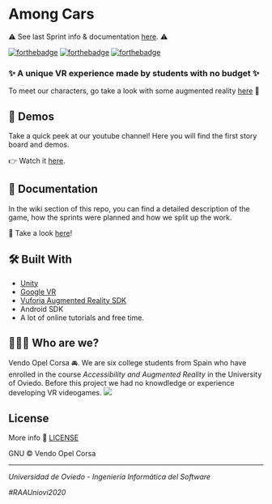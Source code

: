 # Among Cars

⚠️ See last Sprint info & documentation <a href="https://github.com/VendoOpelCorsa/AmongCars/wiki/Sprint-3---Game-Prototype">here</a>. ⚠️

[![forthebadge](http://forthebadge.com/images/badges/built-with-love.svg)](http://forthebadge.com) 
[![forthebadge](https://forthebadge.com/images/badges/makes-people-smile.svg)](https://forthebadge.com)
[![forthebadge](https://forthebadge.com/images/badges/powered-by-coffee.svg)](https://forthebadge.com)

### ✨ A unique VR experience made by students with no budget ✨ 

To meet our characters, go take a look with some augmented reality <a href="https://github.com/VendoOpelCorsa/PersonajesRA">here</a> 💖

## 🎥 Demos

Take a quick peek at our youtube channel! Here you will find the first story board and demos. 

👉 Watch it <a href="https://www.youtube.com/channel/UCkKIEmJHjTzRauJdiAD_7og">here</a>.

## 📝 Documentation

In the wiki section of this repo, you can find a detailed description of the game, how the sprints were planned and how we split up the work. 

👀 Take a look <a href="https://github.com/VendoOpelCorsa/AmongCars/wiki">here</a>!

## 🛠️ Built With

* <a href="https://unity.com/es">Unity</a>
* <a href="https://arvr.google.com">Google VR</a> 
* <a href="https://developer.vuforia.com">Vuforia Augmented Reality SDK</a>
* Android SDK
* A lot of online tutorials and free time. 

## 👩🏻‍💻 Who are we? 

Vendo Opel Corsa 🚘. We are six college students from Spain who have enrolled in the course _Accessibility and Augmented Reality_ in the University of Oviedo. Before this project we had no knowdledge or experience developing VR videogames. 
<a href="https://github.com/VendoOpelCorsa/AmongCars/graphs/contributors">
<img src="https://contributors-img.web.app/image?repo=VendoOpelCorsa/AmongCars" />
</a>

## License

More info 📃 <a href="https://github.com/VendoOpelCorsa/AmongCars/blob/master/LICENSE">LICENSE</a>

GNU © Vendo Opel Corsa 

-------------------------------------------------------------------
_Universidad de Oviedo - Ingeniería Informática del Software_

_#RAAUniovi2020_

